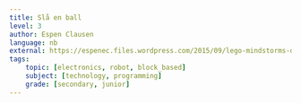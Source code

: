 ```yaml
---
title: Slå en ball
level: 3
author: Espen Clausen
language: nb
external: https://espenec.files.wordpress.com/2015/09/lego-mindstorms-del-3-6.pdf
tags:
    topic: [electronics, robot, block_based]
    subject: [technology, programming]
    grade: [secondary, junior]
---
```

